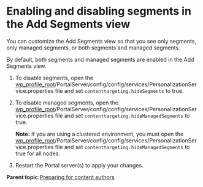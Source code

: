 # Enabling and disabling segments in the Add Segments view 

You can customize the Add Segments view so that you see only segments, only managed segments, or both segments and managed segments.

By default, both segments and managed segments are enabled in the Add Segments view.

1.  To disable segments, open the [wp\_profile\_root](../reference/wpsdirstr.md#wp_profile_root)/PortalServer/config/config/services/PersonalizationService.properties file and set `contenttargeting.hideSegments` to true.

2.  To disable managed segments, open the [wp\_profile\_root](../reference/wpsdirstr.md#wp_profile_root)/PortalServer/config/config/services/PersonalizationService.properties file and set `contenttargeting.hideManagedSegments` to true.

    **Note:** If you are using a clustered environment, you must open the [wp\_profile\_root](../reference/wpsdirstr.md#wp_profile_root)/PortalServer/config/config/services/PersonalizationService.properties file and set `contenttargeting.hideManagedSegments` to true for all nodes.

3.  Restart the Portal server\(s\) to apply your changes.


**Parent topic:**[Preparing for content authors ](../site/site_prep_toolbar.md)

